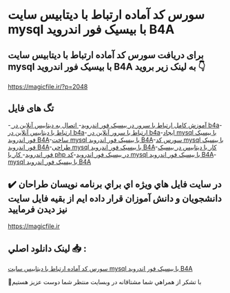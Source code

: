 # سورس کد آماده ارتباط با دیتابیس سایت mysql با بیسیک فور اندروید B4A

## برای دریافت سورس کد آماده ارتباط با دیتابیس سایت mysql با بیسیک فور اندروید B4A به لینک زیر بروید 👇

https://magicfile.ir/?p=2048

## تگ های فایل

-[ آموزش کامل ارتباط با سرور در بیسیک فور اندروید](https://magicfile.ir/product/%d8%a7%d8%b1%d8%aa%d8%a8%d8%a7%d8%b7-%d8%a8%d8%a7-%d8%af%db%8c%d8%aa%d8%a7%d8%a8%db%8c%d8%b3-mysql-%d8%a8%d8%a7-%d8%a8%db%8c%d8%b3%db%8c%da%a9-%d9%81%d9%88%d8%b1-%d8%a7%d9%86%d8%af%d8%b1%d9%88%db%8c%d8%af/)-[ اتصال به دیتابیس آنلاین در b4a](https://magicfile.ir/product/%d8%a7%d8%b1%d8%aa%d8%a8%d8%a7%d8%b7-%d8%a8%d8%a7-%d8%af%db%8c%d8%aa%d8%a7%d8%a8%db%8c%d8%b3-mysql-%d8%a8%d8%a7-%d8%a8%db%8c%d8%b3%db%8c%da%a9-%d9%81%d9%88%d8%b1-%d8%a7%d9%86%d8%af%d8%b1%d9%88%db%8c%d8%af/)-[ ارتباط با دیتابیس آنلاین در b4a](https://magicfile.ir/product/%d8%a7%d8%b1%d8%aa%d8%a8%d8%a7%d8%b7-%d8%a8%d8%a7-%d8%af%db%8c%d8%aa%d8%a7%d8%a8%db%8c%d8%b3-mysql-%d8%a8%d8%a7-%d8%a8%db%8c%d8%b3%db%8c%da%a9-%d9%81%d9%88%d8%b1-%d8%a7%d9%86%d8%af%d8%b1%d9%88%db%8c%d8%af/)-[ ارتباط با سرور آنلاین در b4a](https://magicfile.ir/product/%d8%a7%d8%b1%d8%aa%d8%a8%d8%a7%d8%b7-%d8%a8%d8%a7-%d8%af%db%8c%d8%aa%d8%a7%d8%a8%db%8c%d8%b3-mysql-%d8%a8%d8%a7-%d8%a8%db%8c%d8%b3%db%8c%da%a9-%d9%81%d9%88%d8%b1-%d8%a7%d9%86%d8%af%d8%b1%d9%88%db%8c%d8%af/)-[ایجاد mysql با بیسیک فور اندروید B4A](https://magicfile.ir/product/%d8%a7%d8%b1%d8%aa%d8%a8%d8%a7%d8%b7-%d8%a8%d8%a7-%d8%af%db%8c%d8%aa%d8%a7%d8%a8%db%8c%d8%b3-mysql-%d8%a8%d8%a7-%d8%a8%db%8c%d8%b3%db%8c%da%a9-%d9%81%d9%88%d8%b1-%d8%a7%d9%86%d8%af%d8%b1%d9%88%db%8c%d8%af/)-[ساخت mysql با بیسیک فور اندروید B4A](https://magicfile.ir/product/%d8%a7%d8%b1%d8%aa%d8%a8%d8%a7%d8%b7-%d8%a8%d8%a7-%d8%af%db%8c%d8%aa%d8%a7%d8%a8%db%8c%d8%b3-mysql-%d8%a8%d8%a7-%d8%a8%db%8c%d8%b3%db%8c%da%a9-%d9%81%d9%88%d8%b1-%d8%a7%d9%86%d8%af%d8%b1%d9%88%db%8c%d8%af/)-[سورس کد mysql با بیسیک فور اندروید B4A](https://magicfile.ir/product/%d8%a7%d8%b1%d8%aa%d8%a8%d8%a7%d8%b7-%d8%a8%d8%a7-%d8%af%db%8c%d8%aa%d8%a7%d8%a8%db%8c%d8%b3-mysql-%d8%a8%d8%a7-%d8%a8%db%8c%d8%b3%db%8c%da%a9-%d9%81%d9%88%d8%b1-%d8%a7%d9%86%d8%af%d8%b1%d9%88%db%8c%d8%af/)-[طراحی mysql با بیسیک فور اندروید B4A](https://magicfile.ir/product/%d8%a7%d8%b1%d8%aa%d8%a8%d8%a7%d8%b7-%d8%a8%d8%a7-%d8%af%db%8c%d8%aa%d8%a7%d8%a8%db%8c%d8%b3-mysql-%d8%a8%d8%a7-%d8%a8%db%8c%d8%b3%db%8c%da%a9-%d9%81%d9%88%d8%b1-%d8%a7%d9%86%d8%af%d8%b1%d9%88%db%8c%d8%af/)-[کار با دیتابیس در بیسیک فور اندروید](https://magicfile.ir/product/%d8%a7%d8%b1%d8%aa%d8%a8%d8%a7%d8%b7-%d8%a8%d8%a7-%d8%af%db%8c%d8%aa%d8%a7%d8%a8%db%8c%d8%b3-mysql-%d8%a8%d8%a7-%d8%a8%db%8c%d8%b3%db%8c%da%a9-%d9%81%d9%88%d8%b1-%d8%a7%d9%86%d8%af%d8%b1%d9%88%db%8c%d8%af/)-[ کار با php در بیسیک فور اندروید](https://magicfile.ir/product/%d8%a7%d8%b1%d8%aa%d8%a8%d8%a7%d8%b7-%d8%a8%d8%a7-%d8%af%db%8c%d8%aa%d8%a7%d8%a8%db%8c%d8%b3-mysql-%d8%a8%d8%a7-%d8%a8%db%8c%d8%b3%db%8c%da%a9-%d9%81%d9%88%d8%b1-%d8%a7%d9%86%d8%af%d8%b1%d9%88%db%8c%d8%af/)-[کد mysql با بیسیک فور اندروید B4A](https://magicfile.ir/product/%d8%a7%d8%b1%d8%aa%d8%a8%d8%a7%d8%b7-%d8%a8%d8%a7-%d8%af%db%8c%d8%aa%d8%a7%d8%a8%db%8c%d8%b3-mysql-%d8%a8%d8%a7-%d8%a8%db%8c%d8%b3%db%8c%da%a9-%d9%81%d9%88%d8%b1-%d8%a7%d9%86%d8%af%d8%b1%d9%88%db%8c%d8%af/)-[mysql با بیسیک فور اندروید B4A](https://magicfile.ir/product/%d8%a7%d8%b1%d8%aa%d8%a8%d8%a7%d8%b7-%d8%a8%d8%a7-%d8%af%db%8c%d8%aa%d8%a7%d8%a8%db%8c%d8%b3-mysql-%d8%a8%d8%a7-%d8%a8%db%8c%d8%b3%db%8c%da%a9-%d9%81%d9%88%d8%b1-%d8%a7%d9%86%d8%af%d8%b1%d9%88%db%8c%d8%af/)

## ✔️ در سايت فايل هاي ويژه اي براي برنامه نويسان طراحان دانشجويان و دانش آموزان قرار داده ايم از بقيه فايل سايت نيز ديدن فرماييد

https://magicfile.ir


## لينک دانلود اصلي 📥 :

[سورس کد آماده ارتباط با دیتابیس سایت mysql با بیسیک فور اندروید B4A](https://magicfile.ir/product/%d8%a7%d8%b1%d8%aa%d8%a8%d8%a7%d8%b7-%d8%a8%d8%a7-%d8%af%db%8c%d8%aa%d8%a7%d8%a8%db%8c%d8%b3-mysql-%d8%a8%d8%a7-%d8%a8%db%8c%d8%b3%db%8c%da%a9-%d9%81%d9%88%d8%b1-%d8%a7%d9%86%d8%af%d8%b1%d9%88%db%8c%d8%af/) 


🙏با تشکر از همراهي شما مشتاقانه در وبسایت منتظر شما دوست عزیز هستیم

